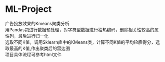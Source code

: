 # ML-Project

广告投放效果的Kmeans聚类分析  
用Pandas包进行数据预处理，对字符型数据进行独热编码，删除相关性较高的属性列，最后进行归一化  
选取不同K值，调用Sklearn库中的KMeans类，计算不同K值的平均轮廓得分，选取最高的K值,作出聚类后的雷达图  
项目具体流程可参考html文件
